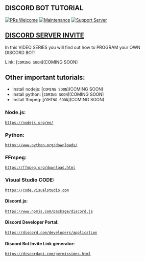 ## DISCORD BOT TUTORIAL

[![PRs Welcome](https://img.shields.io/badge/PRs-welcome-brightgreen.svg?style=flat-square)](http://makeapullrequest.com)
[![Maintenance](https://img.shields.io/badge/Maintained%3F-yes-green.svg)](https://GitHub.com/HiroTechys/)
[![Support Server](https://img.shields.io/discord/591914197219016707.svg?label=&logo=discord&logoColor=ffffff&color=7389D8&labelColor=6A7EC2)](https://discord.gg/hmqh8ujDR5)

## [**DISCORD SERVER INVITE**](https://discord.gg/hmqh8ujDR5)

In this VIDEO SERIES you will find out how to PROGRAM your OWN DISCORD BOT!

Link: [```COMING SOON```](COMING SOON)

## Other important tutorials:
 - Install nodejs: [```COMING SOON```](COMING SOON)
 - Install python: [```COMING SOON```](COMING SOON)
 - Install ffmpeg: [```COMING SOON```](COMING SOON)


### Node.js:
[```https://nodejs.org/en/```](https://nodejs.org/en/)
### Python:
[```https://www.python.org/downloads/```](https://www.python.org/downloads/)
### FFmpeg:
[```https://ffmpeg.org/download.html```](https://ffmpeg.org/download.html)
### Visual Studio CODE:
[```https://code.visualstudio.com```](https://code.visualstudio.com)

#### Discord.js:
[```https://www.npmjs.com/package/discord.js```](https://www.npmjs.com/package/discord.js)
#### Discord Developer Portal:
[```https://discord.com/developers/application```](https://discord.com/developers/application)
#### Discord Bot Invite Link generator:
[```https://discordapi.com/permissions.html```](https://discordapi.com/permissions.html)
